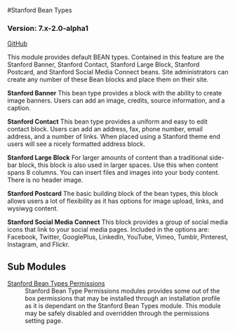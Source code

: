 #Stanford Bean Types
### Version: 7.x-2.0-alpha1
[GitHub](https://github.com/SU-SWS/stanford_bean_types)

This module provides default BEAN types. Contained in this feature are the Stanford Banner, Stanford Contact, Stanford Large Block, Stanford Postcard, and Stanford Social Media Connect beans. Site administrators can create any number of these Bean blocks and place them on their site. 

**Stanford Banner**
This bean type provides a block with the ability to create image banners. Users can add an image, credits, source information, and a caption. 

**Stanford Contact**
This bean type provides a uniform and easy to edit contact block. Users can add an address, fax, phone number, email address, and a number of links. When placed using a Stanford theme end users will see a nicely formatted address block.

**Stanford Large Block**
For larger amounts of content than a traditional side-bar block, this block is also used in larger spaces. Use this when content spans 8 columns. You can insert files and images into your body content. There is no header image.

**Stanford Postcard**
The basic building block of the bean types, this block allows users a lot of flexibility as it has options for image upload, links, and wysiwyg content. 

**Stanford Social Media Connect**
This block provides a group of social media icons that link to your social media pages. Included in the options are: Facebook, Twitter, GooglePlus, LinkedIn, YouTube, Vimeo, Tumblr, Pinterest, Instagram, and Flickr.

Sub Modules
---

<dl>
<dt><a href="https://github.com/SU-SWS/stanford_bean_types/tree/7.x-2.x-dev/modules/stanford_bean_types_permissions">Stanford Bean Types Permissions</a></dt>
<dd>
Stanford Bean Type Permissions modules provides some out of the box permissions that may be installed through an installation profile as it is dependant on the Stanford Bean Types module. This module may be safely disabled and overridden through the permissions setting page.
</dd>
</dl>
